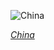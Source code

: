 
![China](https://www.gstatic.com/prettyearth/assets/full/1215.jpg)

*[China](https://www.google.com/maps/@36.416583,104.779087,13z/data=!3m1!1e3)*

